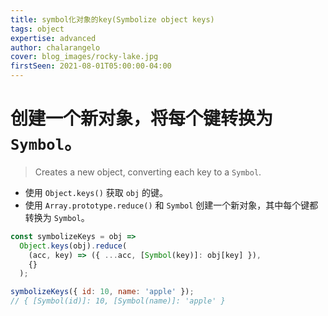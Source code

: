 ```yaml
---
title: symbol化对象的key(Symbolize object keys)
tags: object
expertise: advanced
author: chalarangelo
cover: blog_images/rocky-lake.jpg
firstSeen: 2021-08-01T05:00:00-04:00
---
```


# 创建一个新对象，将每个键转换为 `Symbol`。
> Creates a new object, converting each key to a `Symbol`.

- 使用 `Object.keys()` 获取 `obj` 的键。
- 使用 `Array.prototype.reduce()` 和 `Symbol` 创建一个新对象，其中每个键都转换为 `Symbol`。

```js
const symbolizeKeys = obj =>
  Object.keys(obj).reduce(
    (acc, key) => ({ ...acc, [Symbol(key)]: obj[key] }),
    {}
  );
```

```js
symbolizeKeys({ id: 10, name: 'apple' });
// { [Symbol(id)]: 10, [Symbol(name)]: 'apple' }
```
